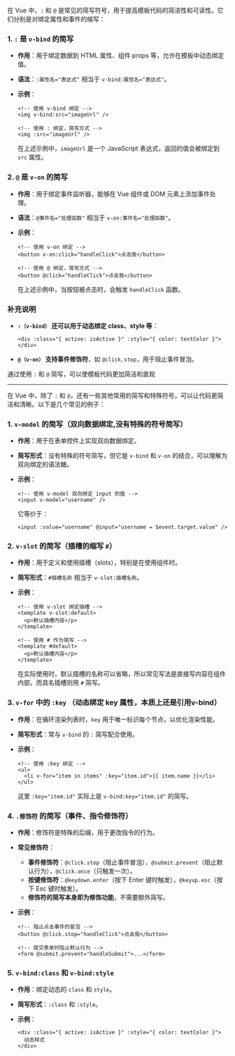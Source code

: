 在 Vue 中，`:` 和 `@` 是常见的简写符号，用于提高模板代码的简洁性和可读性。它们分别是对绑定属性和事件的缩写：

### 1. `:` 是 `v-bind` 的简写
- **作用**：用于绑定数据到 HTML 属性、组件 props 等，允许在模板中动态绑定值。
- **语法**：`:属性名="表达式"` 相当于 `v-bind:属性名="表达式"`。
  
- **示例**：
  ```vue
  <!-- 使用 v-bind 绑定 -->
  <img v-bind:src="imageUrl" />
  
  <!-- 使用 : 绑定，简写方式 -->
  <img :src="imageUrl" />
  ```
  在上述示例中，`imageUrl` 是一个 JavaScript 表达式，返回的值会被绑定到 `src` 属性。

### 2. `@` 是 `v-on` 的简写
- **作用**：用于绑定事件监听器，能够在 Vue 组件或 DOM 元素上添加事件处理。
- **语法**：`@事件名="处理函数"` 相当于 `v-on:事件名="处理函数"`。
  
- **示例**：
  ```vue
  <!-- 使用 v-on 绑定 -->
  <button v-on:click="handleClick">点击我</button>
  
  <!-- 使用 @ 绑定，简写方式 -->
  <button @click="handleClick">点击我</button>
  ```
  在上述示例中，当按钮被点击时，会触发 `handleClick` 函数。

### 补充说明
- **`:（v-bind）` 还可以用于动态绑定 class、style 等**：
  ```vue
  <div :class="{ active: isActive }" :style="{ color: textColor }"></div>
  ```
  
- **`@（v-on）` 支持事件修饰符**，如 `@click.stop`，用于阻止事件冒泡。

通过使用 `:` 和 `@` 简写，可以使模板代码更加简洁和直观



---



在 Vue 中，除了 `:` 和 `@`，还有一些其他常用的简写和特殊符号，可以让代码更简洁和清晰。以下是几个常见的例子：

### 1. `v-model` 的简写（双向数据绑定,没有特殊的符号简写）
- **作用**：用于在表单控件上实现双向数据绑定。
- **简写形式**：没有特殊的符号简写，但它是 `v-bind` 和 `v-on` 的结合，可以理解为双向绑定的语法糖。

- **示例**：
  ```vue
  <!-- 使用 v-model 双向绑定 input 的值 -->
  <input v-model="username" />
  ```
  它等价于：
  ```vue
  <input :value="username" @input="username = $event.target.value" />
  ```

### 2. `v-slot` 的简写（插槽的缩写 `#`）
- **作用**：用于定义和使用插槽（slots），特别是在使用组件时。
- **简写形式**：`#插槽名称` 相当于 `v-slot:插槽名称`。

- **示例**：
  ```vue
  <!-- 使用 v-slot 绑定插槽 -->
  <template v-slot:default>
    <p>默认插槽内容</p>
  </template>
  
  <!-- 使用 # 作为简写 -->
  <template #default>
    <p>默认插槽内容</p>
  </template>
  ```
  
  在实际使用时，默认插槽的名称可以省略，所以常见写法是直接写内容在组件内部，而具名插槽则用 `#` 简写。

### 3. `v-for` 中的 `:key` （动态绑定 key 属性，本质上还是引用v-bind）
- **作用**：在循环渲染列表时，`key` 用于唯一标识每个节点，以优化渲染性能。
- **简写形式**：常与 `v-bind` 的 `:` 简写配合使用。

- **示例**：
  ```vue
  <!-- 使用 :key 绑定 -->
  <ul>
    <li v-for="item in items" :key="item.id">{{ item.name }}</li>
  </ul>
  ```
  这里 `:key="item.id"` 实际上是 `v-bind:key="item.id"` 的简写。

### 4. `.修饰符` 的简写（事件、指令修饰符）
- **作用**：修饰符是特殊的后缀，用于更改指令的行为。
- **常见修饰符**：
  - **事件修饰符**：`@click.stop`（阻止事件冒泡），`@submit.prevent`（阻止默认行为），`@click.once`（只触发一次）。
  - **按键修饰符**：`@keydown.enter`（按下 Enter 键时触发），`@keyup.esc`（按下 Esc 键时触发）。
  - **修饰符的简写本身即为修饰功能**，不需要额外简写。

- **示例**：
  ```vue
  <!-- 阻止点击事件的冒泡 -->
  <button @click.stop="handleClick">点击我</button>
  
  <!-- 提交表单时阻止默认行为 -->
  <form @submit.prevent="handleSubmit">...</form>
  ```

### 5. `v-bind:class` 和 `v-bind:style`
- **作用**：绑定动态的 `class` 和 `style`。
- **简写形式**：`:class` 和 `:style`。

- **示例**：
  ```vue
  <div :class="{ active: isActive }" :style="{ color: textColor }">
    动态样式
  </div>
  ```
